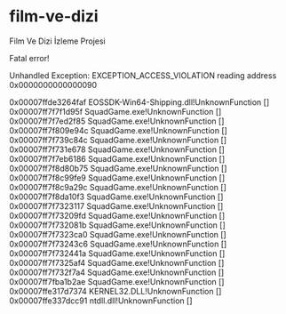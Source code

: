 # film-ve-dizi
Film Ve Dizi İzleme Projesi

Fatal error!

Unhandled Exception: EXCEPTION_ACCESS_VIOLATION reading address 0x0000000000000090

0x00007ffde3264faf EOSSDK-Win64-Shipping.dll!UnknownFunction []
0x00007ff7f7f1d95f SquadGame.exe!UnknownFunction []
0x00007ff7f7ed2f85 SquadGame.exe!UnknownFunction []
0x00007ff7f809e94c SquadGame.exe!UnknownFunction []
0x00007ff7f739c84c SquadGame.exe!UnknownFunction []
0x00007ff7f731e678 SquadGame.exe!UnknownFunction []
0x00007ff7f7eb6186 SquadGame.exe!UnknownFunction []
0x00007ff7f8d80b75 SquadGame.exe!UnknownFunction []
0x00007ff7f8c99fe9 SquadGame.exe!UnknownFunction []
0x00007ff7f8c9a29c SquadGame.exe!UnknownFunction []
0x00007ff7f8da10f3 SquadGame.exe!UnknownFunction []
0x00007ff7f7323117 SquadGame.exe!UnknownFunction []
0x00007ff7f73209fd SquadGame.exe!UnknownFunction []
0x00007ff7f732081b SquadGame.exe!UnknownFunction []
0x00007ff7f7323ca0 SquadGame.exe!UnknownFunction []
0x00007ff7f73243c6 SquadGame.exe!UnknownFunction []
0x00007ff7f732441a SquadGame.exe!UnknownFunction []
0x00007ff7f7325af4 SquadGame.exe!UnknownFunction []
0x00007ff7f732f7a4 SquadGame.exe!UnknownFunction []
0x00007ff7fba1b2ae SquadGame.exe!UnknownFunction []
0x00007ffe317d7374 KERNEL32.DLL!UnknownFunction []
0x00007ffe337dcc91 ntdll.dll!UnknownFunction []
